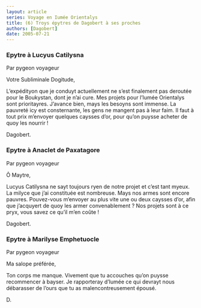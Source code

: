 ```yaml
---
layout: article
series: Voyage en Iumée Orientalys
title: (6) Troys épytres de Dagobert à ses proches
authors: [Dagobert]
date: 2005-07-21
---
```


### Epytre à Lucyus Catilysna

Par pygeon voyageur

Votre Subliminale Dogitude,

L’expédityon que je conduyt actuellement ne s’est finalement pas deroutée pour le Boukystan, dont je n’ai cure. Mes projets pour l’Iumée Orientalys sont prioritayres. J’avance bien, mays les besoyns sont immense. La pauvreté icy est consternante, les gens ne mangent pas à leur faim. Il faut à tout prix m’envoyer quelques caysses d’or, pour qu’on puysse acheter de quoy les nourrir !

Dagobert.

### Epytre à Anaclet de Paxatagore
Par pygeon voyageur

Ô Maytre,

Lucyus Catilysna ne sayt toujours ryen de notre projet et c’est tant myeux. La milyce que j’ai constituée est nombreuse. Mays nos armes sont encore pauvres. Pouvez-vous m’envoyer au plus vite une ou deux caysses d’or, afin que j’acquyert de quoy les armer convenablement ? Nos projets sont à ce pryx, vous savez ce qu’il m’en coûte !

Dagobert.

### Epytre à Marilyse Emphetuocle
Par pygeon voyageur

Ma salope préférée,

Ton corps me manque. Vivement que tu accouches qu’on puysse recommencer à bayser. Je rapporteray d’Iumée ce qui devrayt nous débarasser de l’ours que tu as malencontreusement épousé.

D.



